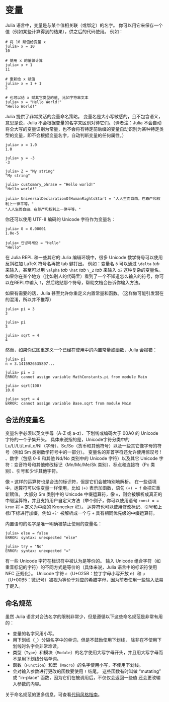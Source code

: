 # 变量

Julia 语言中，变量是与某个值相关联（或绑定）的名字。 你可以用它来保存一个值（例如某些计算得到的结果），供之后的代码使用。 例如：

```julia-repl
# 将 10 赋值给变量 x
julia> x = 10
10

# 使用 x 的值做计算
julia> x + 1
11

# 重新给 x 赋值
julia> x = 1 + 1
2

# 也可以给 x 赋其它类型的值, 比如字符串文本
julia> x = "Hello World!"
"Hello World!"
```

Julia 提供了非常灵活的变量命名策略。 变量名是大小写敏感的，且不包含语义，意思是说，Julia 不会根据变量的名字来区别对待它们。（译者注：Julia 不会自动将全大写的变量识别为常量，也不会将有特定前后缀的变量自动识别为某种特定类型的变量，即不会根据变量名字，自动判断变量的任何属性。）

```jldoctest
julia> x = 1.0
1.0

julia> y = -3
-3

julia> Z = "My string"
"My string"

julia> customary_phrase = "Hello world!"
"Hello world!"

julia> UniversalDeclarationOfHumanRightsStart = "人人生而自由，在尊严和权利上一律平等。"
"人人生而自由，在尊严和权利上一律平等。"
```

你还可以使用 UTF-8 编码的 Unicode 字符作为变量名：

```jldoctest
julia> δ = 0.00001
1.0e-5

julia> 안녕하세요 = "Hello"
"Hello"
```

在 Julia REPL 和一些其它的 Julia 编辑环境中，很多 Unicode 数学符号可以使用反斜杠加 LaTeX 符号名再按 tab 健打出。 例如：变量名 `δ` 可以通过 `\delta` *tab* 来输入，甚至可以用 `\alpha` *tab* `\hat` *tab* `\_2` *tab* 来输入 `α̂₂` 这种复杂的变量名。 如果你在某个地方（比如别人的代码里）看到了一个不知道怎么输入的符号，你可以在REPL中输入 `?`，然后粘贴那个符号，帮助文档会告诉你输入方法。

如果有需要的话，Julia 甚至允许你重定义内置常量和函数。（这样做可能引发潜在的混淆，所以并不推荐）

```jldoctest
julia> pi = 3
3

julia> pi
3

julia> sqrt = 4
4
```

然而，如果你试图重定义一个已经在使用中的内置常量或函数，Julia 会报错：

```jldoctest
julia> pi
π = 3.1415926535897...

julia> pi = 3
ERROR: cannot assign variable MathConstants.pi from module Main

julia> sqrt(100)
10.0

julia> sqrt = 4
ERROR: cannot assign variable Base.sqrt from module Main
```

## 合法的变量名

变量名字必须以英文字母（A-Z 或 a-z）、下划线或编码大于 00A0 的 Unicode 字符的一个子集开头。 具体来说指的是，Unicode字符分类中的 Lu/Ll/Lt/Lm/Lo/Nl（字母）、Sc/So（货币和其他符号）以及一些其它像字母的符号（例如 Sm 类别数学符号中的一部分）。 变量名的非首字符还允许使用惊叹号 ! 、数字（包括 0-9 和其他 Nd/No 类别中的 Unicode 字符）以及其它 Unicode 字符：变音符号和其他修改标记（Mn/Mc/Me/Sk 类别）、标点和连接符（Pc 类别）、引号和少许其他字符。

像 `+` 这样的运算符也是合法的标识符，但是它们会被特别地解析。 在一些语境中，运算符可以像变量一样使用，比如 `(+)` 表示加函数，语句 `(+) = f` 会把它重新赋值。 大部分 Sm 类别中的 Unicode 中缀运算符，像 `⊕`，则会被解析成真正的中缀运算符，并且支持用户自定义方法（举个例子，你可以使用语句 `const ⊗ = kron` 将 `⊗` 定义为中缀的 Kronecker 积）。 运算符也可以使用修改标记、引号和上标/下标进行加缀，例如 `+̂ₐ″` 被解析成一个与 `+` 具有相同优先级的中缀运算符。

内置语句的名字是唯一明确被禁止使用的变量名：

```julia-repl
julia> else = false
ERROR: syntax: unexpected "else"

julia> try = "No"
ERROR: syntax: unexpected "="
```

有一些 Unicode 字符在标识符中被认为是等价的。 输入 Unicode 组合字符（如重音标记的字符）的不同方式是等价的（具体来说，Julia 语言中的标识符使用 NFC 正规化）。 Unicode 字符 `ɛ`（U+025B：拉丁字母小写开放 e）和 `µ`（U+00B5：微记号）被视为等价于对应的希腊字母，因为前者使用一些输入法易于键入。

## 命名规范

虽然 Julia 语言对合法名字的限制非常少，但是遵循以下这些命名规范是非常有用的：

* 变量的名字采用小写。
* 用下划线（`_`）分隔名字中的单词，但是不鼓励使用下划线， 除非在不使用下划线时名字会非常难读。
* 类型（`Type`）和模块（`Module`）的名字使用大写字母开头，并且用大写字母而不是用下划线分隔单词。
* 函数（`Function`）和宏（`Macro`）的名字使用小写，不使用下划线。
* 会对输入参数进行更改的函数要使用 `!` 结尾。 这些函数有时叫做 “mutating” 或 “in-place” 函数，因为它们在被调用后，不仅仅会返回一些值 还会更改输入参数的内容。

关于命名规范的更多信息，可查看[代码风格指南](@ref)。